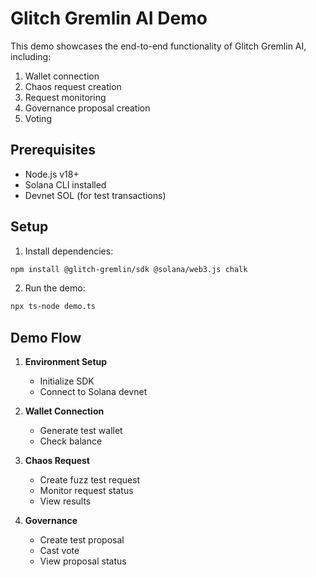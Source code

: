 # Glitch Gremlin AI Demo

This demo showcases the end-to-end functionality of Glitch Gremlin AI, including:

1. Wallet connection
2. Chaos request creation
3. Request monitoring
4. Governance proposal creation
5. Voting

## Prerequisites

- Node.js v18+
- Solana CLI installed
- Devnet SOL (for test transactions)

## Setup

1. Install dependencies:
```bash
npm install @glitch-gremlin/sdk @solana/web3.js chalk
```

2. Run the demo:
```bash
npx ts-node demo.ts
```

## Demo Flow

1. **Environment Setup**
   - Initialize SDK
   - Connect to Solana devnet

2. **Wallet Connection**
   - Generate test wallet
   - Check balance

3. **Chaos Request**
   - Create fuzz test request
   - Monitor request status
   - View results

4. **Governance**
   - Create test proposal
   - Cast vote
   - View proposal status
